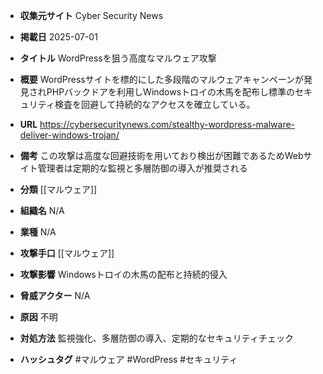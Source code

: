 - **収集元サイト**
Cyber Security News

- **掲載日**
2025-07-01

- **タイトル**
WordPressを狙う高度なマルウェア攻撃

- **概要**
WordPressサイトを標的にした多段階のマルウェアキャンペーンが発見されPHPバックドアを利用しWindowsトロイの木馬を配布し標準のセキュリティ検査を回避して持続的なアクセスを確立している。

- **URL**
https://cybersecuritynews.com/stealthy-wordpress-malware-deliver-windows-trojan/

- **備考**
この攻撃は高度な回避技術を用いており検出が困難であるためWebサイト管理者は定期的な監視と多層防御の導入が推奨される

- **分類**
[[マルウェア]]

- **組織名**
N/A

- **業種**
N/A

- **攻撃手口**
[[マルウェア]]

- **攻撃影響**
Windowsトロイの木馬の配布と持続的侵入

- **脅威アクター**
N/A

- **原因**
不明

- **対処方法**
監視強化、多層防御の導入、定期的なセキュリティチェック

- **ハッシュタグ**
#マルウェア #WordPress #セキュリティ
